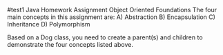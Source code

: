 #test1
Java Homework Assignment Object Oriented Foundations
The four main concepts in this assignment are:
 A) Abstraction
 B) Encapsulation
 C) Inheritance
 D) Polymorphism
 
Based on a Dog class, you need to create a parent(s) and children to demonstrate the four concepts listed above.

